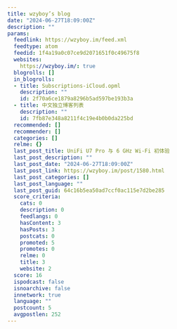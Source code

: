 ```yaml
---
title: wzyboy’s blog
date: "2024-06-27T18:09:00Z"
description: ""
params:
  feedlink: https://wzyboy.im/feed.xml
  feedtype: atom
  feedid: 1f4a19a0c07ce9d2071651f0c49675f8
  websites:
    https://wzyboy.im/: true
  blogrolls: []
  in_blogrolls:
  - title: Subscriptions-iCloud.opml
    description: ""
    id: 2f70a6ce1879a8296b5ad597be193b3a
  - title: 中文独立博客列表
    description: ""
    id: 7fb87e348a8211f4c19e4b0b0da225bd
  recommended: []
  recommender: []
  categories: []
  relme: {}
  last_post_title: UniFi U7 Pro 与 6 GHz Wi-Fi 初体验
  last_post_description: ""
  last_post_date: "2024-06-27T18:09:00Z"
  last_post_link: https://wzyboy.im/post/1580.html
  last_post_categories: []
  last_post_language: ""
  last_post_guid: 64c16b5ea50ad7ccf0ac115e7d2be285
  score_criteria:
    cats: 0
    description: 0
    feedlangs: 0
    hasContent: 3
    hasPosts: 3
    postcats: 0
    promoted: 5
    promotes: 0
    relme: 0
    title: 3
    website: 2
  score: 16
  ispodcast: false
  isnoarchive: false
  innetwork: true
  language: ""
  postcount: 5
  avgpostlen: 252
---
```

